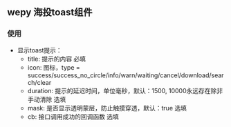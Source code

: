 ## wepy 海投toast组件

### 使用
- 显示toast提示： 
    - title:    提示的内容 必填
    - icon:     图标，type = success/success_no_circle/info/warn/waiting/cancel/download/search/clear
    - duration: 提示的延迟时间，单位毫秒，默认：1500, 10000永远存在除非手动清除 选填
    - mask:     是否显示透明蒙层，防止触摸穿透，默认：true 选填
    - cb:       接口调用成功的回调函数 选填